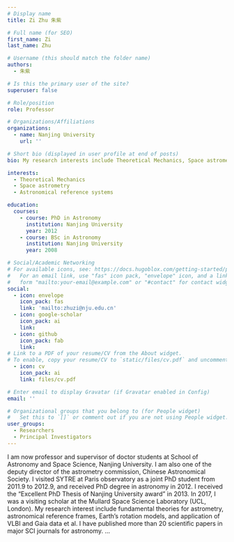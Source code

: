 ```yaml
---
# Display name
title: Zi Zhu 朱紫

# Full name (for SEO)
first_name: Zi
last_name: Zhu

# Username (this should match the folder name)
authors:
  - 朱紫

# Is this the primary user of the site?
superuser: false

# Role/position
role: Professor

# Organizations/Affiliations
organizations:
  - name: Nanjing University
    url: ''

# Short bio (displayed in user profile at end of posts)
bio: My research interests include Theoretical Mechanics, Space astrometry, and Astronomical reference systems.

interests:
  - Theoretical Mechanics
  - Space astrometry
  - Astronomical reference systems

education:
  courses:
    - course: PhD in Astronomy 
      institution: Nanjing University
      year: 2012
    - course: BSc in Astronomy 
      institution: Nanjing University
      year: 2008

# Social/Academic Networking
# For available icons, see: https://docs.hugoblox.com/getting-started/page-builder/#icons
#   For an email link, use "fas" icon pack, "envelope" icon, and a link in the
#   form "mailto:your-email@example.com" or "#contact" for contact widget.
social:
  - icon: envelope
    icon_pack: fas
    link: 'mailto:zhuzi@nju.edu.cn'
  - icon: google-scholar
    icon_pack: ai
    link: 
  - icon: github
    icon_pack: fab
    link: 
# Link to a PDF of your resume/CV from the About widget.
# To enable, copy your resume/CV to `static/files/cv.pdf` and uncomment the lines below.
  - icon: cv
    icon_pack: ai
    link: files/cv.pdf

# Enter email to display Gravatar (if Gravatar enabled in Config)
email: ''

# Organizational groups that you belong to (for People widget)
#   Set this to `[]` or comment out if you are not using People widget.
user_groups:
  - Researchers
  - Principal Investigators
---
```


I am now professor and supervisor of doctor students at School of Astronomy and Space Science, Nanjing University. I am also one of the deputy director of the astrometry commission, Chinese Astronomical Society. I visited SYTRE at Paris observatory as a joint PhD student from 2011.9 to 2012.9, and received PhD degree in astronomy in 2012. I received the “Excellent PhD Thesis of Nanjing University award” in 2013. In 2017, I was a visiting scholar at the Mullard Space Science Laboratory (UCL, London). My research interest include fundamental theories for astrometry, astronomical reference frames, Earth’s rotation models, and application of VLBI and Gaia data et al. I have published more than 20 scientific papers in major SCI journals for astronomy.
...
